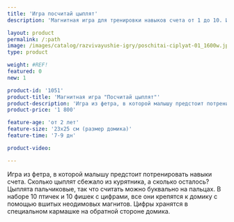```yaml
---
title: 'Игра посчитай цыплят'
description: 'Магнитная игра для тренировки навыков счета от 1 до 10. Игра состоит из 10 пальчиковых магнитных цыплят, 10 фишек с цифрами и домика.'

layout: product
permalink: /:path
image: /images/catalog/razvivayushie-igry/poschitai-ciplyat-01_1600w.jpg
type: product

weight: #REF!
featured: 0
new: 1

product-id: '1051'
product-title: 'Магнитная игра "Посчитай цыплят"'
product-description: 'Игра из фетра, в которой малышу предстоит потренировать навыки счета. Сколько цыплят сбежало из курятника, а сколько осталось? Цыплята пальчиковые, так что считать можно буквально на пальцах. <br />В наборе 10 птичек и 10 фишек с цифрами, все они крепятся к домику с помощью вшитых неодимовых магнитов. Цифры хранятся в специальном кармашке на обратной стороне домика.'
product-price: '1 800'

feature-age: 'от 2 лет'
feature-size: '23х25 см (размер домика)'
feature-time: '7-9 дн'

product-video: 

---
```

Игра из фетра, в которой малышу предстоит потренировать навыки счета. Сколько цыплят сбежало из курятника, а сколько осталось? Цыплята пальчиковые, так что считать можно буквально на пальцах. 
В наборе 10 птичек и 10 фишек с цифрами, все они крепятся к домику с помощью вшитых неодимовых магнитов. Цифры хранятся в специальном кармашке на обратной стороне домика. 